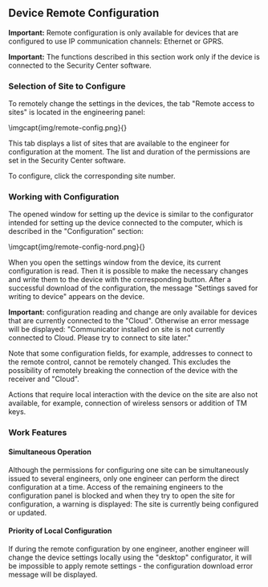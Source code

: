 ## Device Remote Configuration

**Important:** Remote configuration is only available for devices that are configured to use IP communication channels: Ethernet or GPRS.

**Important:** The functions described in this section work only if the device is connected to the Security Center software. 

### Selection of Site to Configure

To remotely change the settings in the devices, the tab "Remote access to sites" is located in the engineering panel:

\imgcapt{img/remote-config.png}{}

This tab displays a list of sites that are available to the engineer for configuration at the moment. The list and duration of the permissions are set in the Security Center software.

To configure, click the corresponding site number.

### Working with Configuration

The opened window for setting up the device is similar to the configurator intended for setting up the device connected to the computer, which is described in the "Configuration” section:

\imgcapt{img/remote-config-nord.png}{}

When you open the settings window from the device, its current configuration is read. Then it is possible to make the necessary changes and write them to the device with the corresponding button. After a successful download of the configuration, the message "Settings saved for writing to device" appears on the device.

**Important:** configuration reading and change are only available for devices that are currently connected to the "Cloud". Otherwise an error message will be displayed: "Communicator installed on site is not currently connected to Cloud. Please try to connect to site later."

Note that some configuration fields, for example, addresses to connect to the remote control, cannot be remotely changed. This excludes the possibility of remotely breaking the connection of the device with the receiver and "Cloud".

Actions that require local interaction with the device on the site are also not available, for example, connection of wireless sensors or addition of TM keys.

### Work Features

#### Simultaneous Operation

Although the permissions for configuring one site can be simultaneously issued to several engineers, only one engineer can perform the direct configuration at a time. Access of the remaining engineers to the configuration panel is blocked and when they try to open the site for configuration, a warning is displayed: The site is currently being configured or updated.

#### Priority of Local Configuration

If during the remote configuration by one engineer, another engineer will change the device settings locally using the "desktop" configurator, it will be impossible to apply remote settings - the configuration download error message will be displayed.

